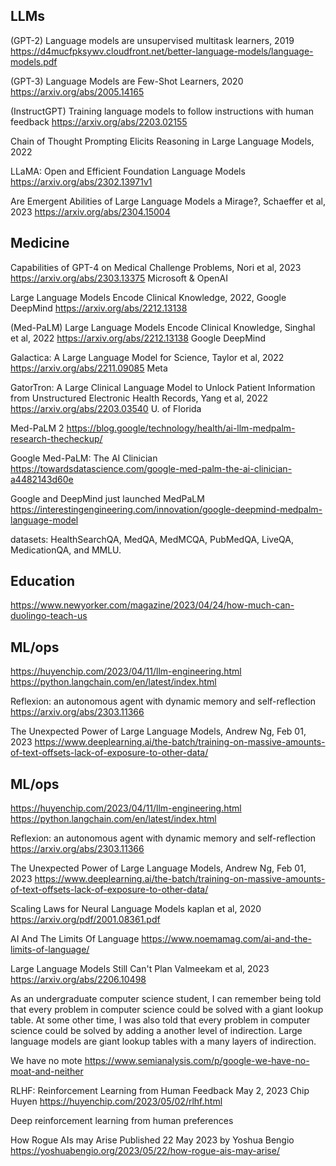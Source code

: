 
## LLMs

(GPT-2) Language models are unsupervised multitask learners, 2019
https://d4mucfpksywv.cloudfront.net/better-language-models/language-models.pdf


(GPT-3) Language Models are Few-Shot Learners, 2020
https://arxiv.org/abs/2005.14165


(InstructGPT) Training language models to follow instructions with human feedback
https://arxiv.org/abs/2203.02155

Chain of Thought Prompting Elicits Reasoning in Large Language Models, 2022


LLaMA: Open and Efficient Foundation Language Models
https://arxiv.org/abs/2302.13971v1


Are Emergent Abilities of Large Language Models a Mirage?, Schaeffer et al, 2023
https://arxiv.org/abs/2304.15004


## Medicine

Capabilities of GPT-4 on Medical Challenge Problems, Nori et al, 2023
https://arxiv.org/abs/2303.13375
Microsoft & OpenAI

Large Language Models Encode Clinical Knowledge, 2022, Google DeepMind
https://arxiv.org/abs/2212.13138

(Med-PaLM) Large Language Models Encode Clinical Knowledge, Singhal et al, 2022
https://arxiv.org/abs/2212.13138
Google DeepMind

Galactica: A Large Language Model for Science, Taylor et al, 2022
https://arxiv.org/abs/2211.09085
Meta

GatorTron: A Large Clinical Language Model to Unlock Patient Information from Unstructured Electronic Health Records, Yang et al, 2022
https://arxiv.org/abs/2203.03540
U. of Florida

Med-PaLM 2
https://blog.google/technology/health/ai-llm-medpalm-research-thecheckup/

Google Med-PaLM: The AI Clinician
https://towardsdatascience.com/google-med-palm-the-ai-clinician-a4482143d60e

Google and DeepMind just launched MedPaLM
https://interestingengineering.com/innovation/google-deepmind-medpalm-language-model

datasets: HealthSearchQA, MedQA, MedMCQA, PubMedQA, LiveQA, MedicationQA, and MMLU.


## Education

https://www.newyorker.com/magazine/2023/04/24/how-much-can-duolingo-teach-us


## ML/ops

https://huyenchip.com/2023/04/11/llm-engineering.html
https://python.langchain.com/en/latest/index.html



Reflexion: an autonomous agent with dynamic memory and self-reflection
https://arxiv.org/abs/2303.11366


The Unexpected Power of Large Language Models, Andrew Ng, Feb 01, 2023
https://www.deeplearning.ai/the-batch/training-on-massive-amounts-of-text-offsets-lack-of-exposure-to-other-data/

## ML/ops

https://huyenchip.com/2023/04/11/llm-engineering.html
https://python.langchain.com/en/latest/index.html



Reflexion: an autonomous agent with dynamic memory and self-reflection
https://arxiv.org/abs/2303.11366


The Unexpected Power of Large Language Models, Andrew Ng, Feb 01, 2023
https://www.deeplearning.ai/the-batch/training-on-massive-amounts-of-text-offsets-lack-of-exposure-to-other-data/



Scaling Laws for Neural Language Models
kaplan et al, 2020
https://arxiv.org/pdf/2001.08361.pdf



AI And The Limits Of Language
https://www.noemamag.com/ai-and-the-limits-of-language/


Large Language Models Still Can't Plan
Valmeekam et al, 2023
https://arxiv.org/abs/2206.10498

As an undergraduate computer science student, I can remember being told that every problem in computer science could be solved with a giant lookup table. At some other time, I was also told that every problem in computer science could be solved by adding a another level of indirection. Large language models are giant lookup tables with a many layers of indirection.


We have no mote
https://www.semianalysis.com/p/google-we-have-no-moat-and-neither


RLHF: Reinforcement Learning from Human Feedback
May 2, 2023 Chip Huyen
https://huyenchip.com/2023/05/02/rlhf.html


Deep reinforcement learning from human preferences

How Rogue AIs may Arise
Published 22 May 2023 by Yoshua Bengio
https://yoshuabengio.org/2023/05/22/how-rogue-ais-may-arise/

